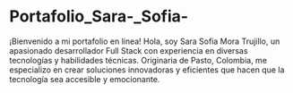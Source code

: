 # Portafolio_Sara-_Sofia-
¡Bienvenido a mi portafolio en línea!  Hola, soy Sara Sofia Mora Trujillo, un apasionado desarrollador Full Stack con experiencia en diversas tecnologías y habilidades técnicas. Originaria de Pasto, Colombia, me especializo en crear soluciones innovadoras y eficientes que hacen que la tecnología sea accesible y emocionante.
